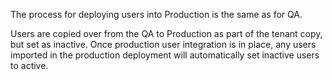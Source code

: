 
The process for deploying users into Production is the same as for QA.

Users are copied over from the QA to Production as part of the tenant copy, but set as inactive. Once production user integration is in place, any users imported in the production deployment will automatically set inactive users to active.

